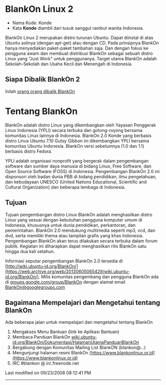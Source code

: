 # BlankOn Linux 2
* Nama Kode: Konde
* Kata **Konde** diambil dari tusuk sanggul rambut wanita Indonesia.

BlankOn Linux 2 merupakan distro turunan Ubuntu. Dapat diinstal di atas Ubuntu
aslinya (dengan apt-get) atau dengan CD. Pada prinsipnya BlankOn hanya
menyediakan paket-paket tambahan saja. Dan dengan fokus ke pengguna awam dan
membuat distribusi BlankOn sebagai sebuah distro Linux yang "Just Work" untuk
penggunanya. Target utama BlankOn adalah Sekolah-Sekolah dan Usaha Kecil dan
Menengah di Indonesia.

## Siapa Dibalik BlankOn 2
Inilah [orang orang dibalik BlankOn](https://launchpad.net/~blankon/+mugshots)

# Tentang BlankOn
BlankOn adalah distro Linux yang dikembangkan oleh Yayasan Penggerak Linux
Indonesia (YPLI) secara terbuka dan gotong-royong bersama komunitas Linux
lainnya di Indonesia. BlankOn 2.0 Konde yang berbasis distro Linux Ubuntu 7.10
Gutsy Gibbon ini dikembangkan YPLI bersama komunitas Ubuntu Indonesia. BlankOn
versi sebelumnya (1.0 dan 1.1) berbasis distro Fedora.

YPLI adalah organisasi nonprofit yang bergerak dalam pengembangan software dan
sumber daya manusia di bidang Linux, Free Software, dan Open Source Software
(FOSS) di Indonesia. Pengembangan BlankOn 2.0 ini disponsori oleh badan dunia
PBB di bidang pendidikan, ilmu pengetahuan, dan kebudayaan UNESCO (United
Nations Educational, Scientific and Cultural Organization) dan beberapa lembaga
di Indonesia.

## Tujuan
Tujuan pengembangan distro Linux BlankOn adalah menghasilkan distro Linux yang
sesuai dengan kebutuhan pengguna komputer umum di Indonesia, khususnya untuk
dunia pendidikan, perkantoran, dan pemerintahan. BlankOn 2.0 mendukung
multimedia seperti mp3, vcd, dan dvd, serta memiliki thema atau tampilan grafis
yang khas Indonesia. Pengembangan BlankOn akan terus dilakukan secara terbuka
dalam forum publik. Kegiatan ini diharapkan dapat menghasilkan rilis BlankOn
satu hingga dua kali setahun.

Informasi seputar pengembangan BlankOn 2.0 tersedia di [http://wiki.ubuntu-id.org/BlankOn/](https://web.archive.org/web/20130605065429/wiki.ubuntu-id.org/BlankOn/).
Milis komunitas pengembang dan pengguna BlankOn ada di [groups.google.com/group/BlankOn](http://groups.google.com/group/BlankOn) dengan alamat email BlankOn@googlegroups.com

## Bagaimana Mempelajari dan Mengetahui tentang BlankOn
Ada beberapa jalan untuk mempelajari dan mengetahui tentang BlankOn
   1. Mengakses Menu Bantuan (link ke Aplikasi Bantuan)
   2. Membaca Panduan BlankOn [wiki.ubuntu-id.org/BlankOn/Dokumentasi/HalamanUtamaPanduanBlankOn](https://web.archive.org/web/20130605065429/wiki.ubuntu-id.org/BlankOn/Dokumentasi/HalamanUtamaPanduanBlankOn)
   3. Bergabung dengan Komunitas Mailing List BlankON (blankon@…)
   4. Mengunjungi halaman resmi BlankOn [https://www.blankonlinux.or.id](https://www.blankonlinux.or.id)
   5. IRC #blankon @ irc.freenode.net

Last modified on 09/23/2008 08:12:41 PM

---
 


